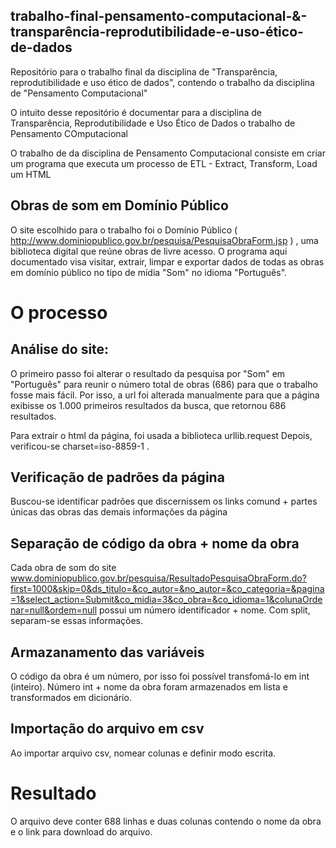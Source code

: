 ## trabalho-final-pensamento-computacional-&-transparência-reprodutibilidade-e-uso-ético-de-dados
Repositório para o trabalho final da disciplina de "Transparência, reprodutibilidade e uso ético de dados", contendo o trabalho da disciplina de "Pensamento Computacional"

O intuito desse repositório é documentar para a disciplina de Transparência, Reprodutibilidade e Uso Ético de Dados o trabalho de Pensamento COmputacional

O trabalho de da disciplina de Pensamento Computacional consiste em criar um programa que executa um processo de ETL - Extract, Transform, Load um HTML

## Obras de som em Domínio Público 
O site escolhido para o trabalho foi o Domínio Público ( http://www.dominiopublico.gov.br/pesquisa/PesquisaObraForm.jsp ) , uma biblioteca digital que reúne obras de livre acesso.
O programa aqui documentado visa visitar, extrair, limpar e exportar dados de todas as obras em domínio público no tipo de mídia "Som" no idioma "Português".

# O processo

## Análise do site:

O primeiro passo foi alterar o resultado da pesquisa por "Som" em "Português" para reunir o número total de obras (686) para que o trabalho fosse mais fácil. Por isso, a url foi alterada manualmente para que a página exibisse os 1.000 primeiros resultados da busca, que retornou 686 resultados.

Para extrair o html da página, foi usada a biblioteca urllib.request Depois, verificou-se charset=iso-8859-1 .

## Verificação de padrões da página
Buscou-se identificar padrões que discernissem os links comund + partes únicas das obras das demais informações da página

## Separação de código da obra + nome da obra
Cada obra de som do site www.dominiopublico.gov.br/pesquisa/ResultadoPesquisaObraForm.do?first=1000&skip=0&ds_titulo=&co_autor=&no_autor=&co_categoria=&pagina=1&select_action=Submit&co_midia=3&co_obra=&co_idioma=1&colunaOrdenar=null&ordem=null possui um número identificador + nome. Com split, separam-se essas informações.

## Armazanamento das variáveis
O código da obra é um número, por isso foi possível transfomá-lo em int (inteiro). Número int + nome da obra foram armazenados em lista e transformados em dicionário.

## Importação do arquivo em csv
Ao importar arquivo csv, nomear colunas e definir modo escrita. 

# Resultado
O arquivo deve conter 688 linhas e duas colunas contendo o nome da obra e o link para download do arquivo.
